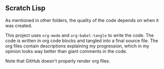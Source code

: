 Scratch Lisp
------------

As mentioned in other folders, the quality of the code depends on when it was
created.

This project uses `org-mode` and `org-babel-tangle` to write the code. The code
is written in org code blocks and tangled into a final source file. The org
files contain descriptions explaining my progression, which in my opinion looks
way better than giant comments in the code.

Note that GitHub doesn't properly render org files.
